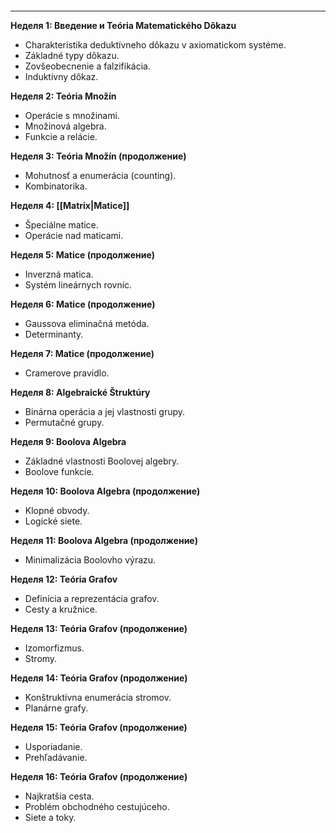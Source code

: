 ```folderv

```

---

**Неделя 1: Введение и Teória Matematického Dôkazu**

- Charakteristika deduktívneho dôkazu v axiomatickom systéme.
- Základné typy dôkazu.
- Zovšeobecnenie a falzifikácia.
- Induktívny dôkaz.

**Неделя 2: Teória Množín**

- Operácie s množinami.
- Množinová algebra.
- Funkcie a relácie.

**Неделя 3: Teória Množín (продолжение)**

- Mohutnosť a enumerácia (counting).
- Kombinatorika.

**Неделя 4: [[Matrix|Matice]]**

- Špeciálne matice.
- Operácie nad maticami.

**Неделя 5: Matice (продолжение)**

- Inverzná matica.
- Systém lineárnych rovníc.

**Неделя 6: Matice (продолжение)**

- Gaussova eliminačná metóda.
- Determinanty.

**Неделя 7: Matice (продолжение)**

- Cramerove pravidlo.

**Неделя 8: Algebraické Štruktúry**

- Binárna operácia a jej vlastnosti grupy.
- Permutačné grupy.

**Неделя 9: Boolova Algebra**

- Základné vlastnosti Boolovej algebry.
- Boolove funkcie.

**Неделя 10: Boolova Algebra (продолжение)**

- Klopné obvody.
- Logické siete.

**Неделя 11: Boolova Algebra (продолжение)**

- Minimalizácia Boolovho výrazu.

**Неделя 12: Teória Grafov**

- Definícia a reprezentácia grafov.
- Cesty a kružnice.

**Неделя 13: Teória Grafov (продолжение)**

- Izomorfizmus.
- Stromy.

**Неделя 14: Teória Grafov (продолжение)**

- Konštruktívna enumerácia stromov.
- Planárne grafy.

**Неделя 15: Teória Grafov (продолжение)**

- Usporiadanie.
- Prehľadávanie.

**Неделя 16: Teória Grafov (продолжение)**

- Najkratšia cesta.
- Problém obchodného cestujúceho.
- Siete a toky.